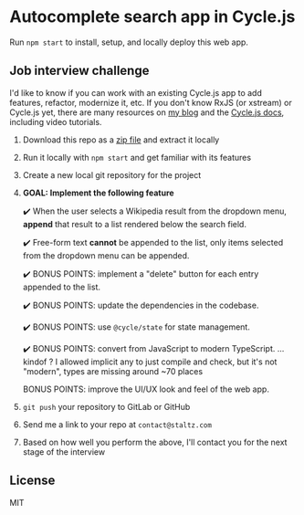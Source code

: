 # Autocomplete search app in Cycle.js

Run `npm start` to install, setup, and locally deploy this web app.

## Job interview challenge

I'd like to know if you can work with an existing Cycle.js app to add features, refactor, modernize it, etc. If you don't know RxJS (or xstream) or Cycle.js yet, there are many resources on [my blog](https://staltz.com) and the [Cycle.js docs](https://cycle.js.org), including video tutorials.

1. Download this repo as a [zip file](https://gitlab.com/staltz/autocomplete-search/-/archive/master/autocomplete-search-master.zip) and extract it locally
2. Run it locally with `npm start` and get familiar with its features
3. Create a new local git repository for the project
4. **GOAL: Implement the following feature**

   ✔️ When the user selects a Wikipedia result from the dropdown menu, **append** that result to a list rendered below the search field.

   ✔️ Free-form text **cannot** be appended to the list, only items selected from the dropdown menu can be appended.

   ✔️ BONUS POINTS: implement a "delete" button for each entry appended to the list.

   ✔️ BONUS POINTS: update the dependencies in the codebase.

   ✔️ BONUS POINTS: use `@cycle/state` for state management.

   ✔️ BONUS POINTS: convert from JavaScript to modern TypeScript. ... kindof ? I allowed implicit any to just compile and check, but it's not "modern", types are missing around ~70 places

   BONUS POINTS: improve the UI/UX look and feel of the web app.

5. `git push` your repository to GitLab or GitHub
6. Send me a link to your repo at `contact@staltz.com`
7. Based on how well you perform the above, I'll contact you for the next stage of the interview

## License

MIT

